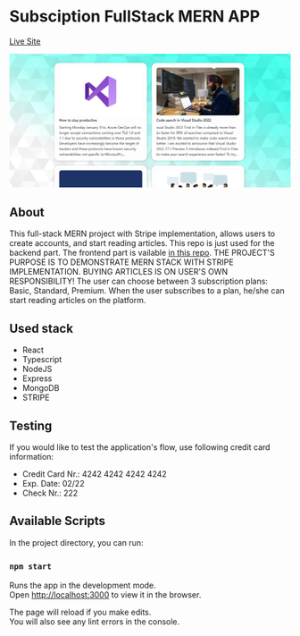 # Subsciption FullStack MERN APP

[Live Site](https://subsb.netlify.app/articles)

<img src="https://github.com/simonbucko/subscribe_client/blob/main/src/assets/projectPic.png?raw=true" alt="subscribe app"/>

## About

This full-stack MERN project with Stripe implementation, allows users to create accounts, and start reading articles. This repo is just used for the backend part. The frontend part is vailable [in this repo](https://github.com/simonbucko/subscribe_client). THE PROJECT'S PURPOSE IS TO DEMONSTRATE MERN STACK WITH STRIPE IMPLEMENTATION. BUYING ARTICLES IS ON USER'S OWN RESPONSIBILITY! The user can choose between 3 subscription plans: Basic, Standard, Premium. When the user subscribes to a plan, he/she can start reading articles on the platform.

## Used stack

- React
- Typescript
- NodeJS
- Express
- MongoDB
- STRIPE

## Testing

If you would like to test the application's flow, use following credit card information:

- Credit Card Nr.: 4242 4242 4242 4242
- Exp. Date: 02/22
- Check Nr.: 222

## Available Scripts

In the project directory, you can run:

### `npm start`

Runs the app in the development mode.\
Open [http://localhost:3000](http://localhost:3000) to view it in the browser.

The page will reload if you make edits.\
You will also see any lint errors in the console.
